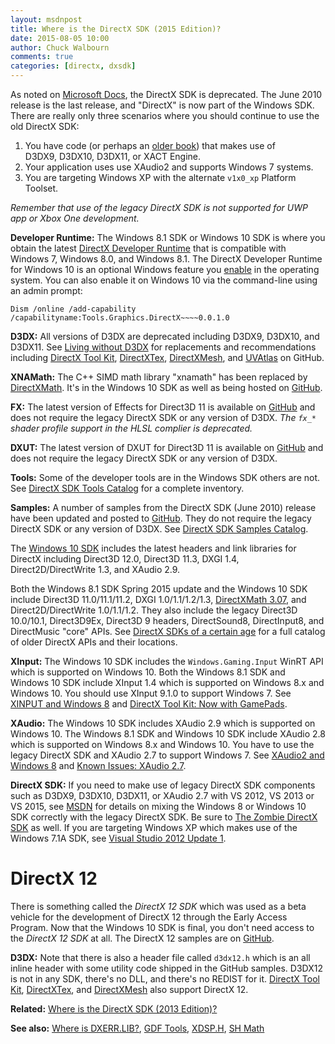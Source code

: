```yaml
---
layout: msdnpost
title: Where is the DirectX SDK (2015 Edition)?
date: 2015-08-05 10:00
author: Chuck Walbourn
comments: true
categories: [directx, dxsdk]
---
```

As noted on <a href="https://docs.microsoft.com/en-us/windows/desktop/directx-sdk--august-2009-">Microsoft Docs</a>, the DirectX SDK is deprecated. The June 2010 release is the last release, and "DirectX" is now part of the Windows SDK. There are really only three scenarios where you should continue to use the old DirectX SDK:
<!--more-->

<ol>
 	<li>You have code (or perhaps an <a href="https://walbourn.github.io/book-recommendations/">older book</a>) that makes use of D3DX9, D3DX10, D3DX11, or XACT Engine.</li>
 	<li>Your application uses use XAudio2 and supports Windows 7 systems.</li>
 	<li>You are targeting Windows XP with the alternate <code>v1x0_xp</code> Platform Toolset.</li>
</ol>

<em>Remember that use of the legacy DirectX SDK is not supported for UWP app or Xbox One development.</em>

<strong>Developer Runtime:</strong> The Windows 8.1 SDK or Windows 10 SDK is where you obtain the latest <a href="https://walbourn.github.io/direct3d-sdk-debug-layer-tricks/">DirectX Developer Runtime</a> that is compatible with Windows 7, Windows 8.0, and Windows 8.1. The DirectX Developer Runtime for Windows 10 is an optional Windows feature you <a href="https://devblogs.microsoft.com/cppblog/visual-studio-2015-and-graphics-tools-for-windows-10/">enable</a> in the operating system. You can also enable it on Windows 10 via the command-line using an admin prompt:

    Dism /online /add-capability /capabilityname:Tools.Graphics.DirectX~~~~0.0.1.0

<strong>D3DX:</strong> All versions of D3DX are deprecated including D3DX9, D3DX10, and D3DX11. See <a href="https://walbourn.github.io/living-without-d3dx/">Living without D3DX</a> for replacements and recommendations including <a href="https://github.com/Microsoft/DirectXTK">DirectX Tool Kit</a>, <a href="https://github.com/Microsoft/DirectXTex">DirectXTex</a>, <a href="https://github.com/Microsoft/DirectXMesh">DirectXMesh</a>, and <a href="https://github.com/Microsoft/UVAtlas">UVAtlas</a> on GitHub.

<strong>XNAMath:</strong> The C++ SIMD math library "xnamath" has been replaced by [DirectXMath](https://walbourn.github.io/introducing-directxmath/). It's in the Windows 10 SDK as well as being hosted on [GitHub](https://github.com/Microsoft/DirectXMath).

<strong>FX:</strong> The latest version of Effects for Direct3D 11 is available on <a href="https://github.com/Microsoft/FX11">GitHub</a> and does not require the legacy DirectX SDK or any version of D3DX. <i>The ``fx_*`` shader profile support in the HLSL complier is deprecated.</i>

<strong>DXUT:</strong> The latest version of DXUT for Direct3D 11 is available on <a href="https://github.com/Microsoft/DXUT">GitHub</a> and does not require the legacy DirectX SDK or any version of D3DX.

<strong>Tools:</strong> Some of the developer tools are in the Windows SDK others are not. See <a href="https://walbourn.github.io/directx-sdk-tools-catalog/">DirectX SDK Tools Catalog</a> for a complete inventory.

<strong>Samples:</strong> A number of samples from the DirectX SDK (June 2010) release have been updated and posted to <a href="https://github.com/walbourn/directx-sdk-samples">GitHub</a>. They do not require the legacy DirectX SDK or any version of D3DX. See <a href="https://walbourn.github.io/directx-sdk-samples-catalog/">DirectX SDK Samples Catalog</a>.

The <a href="https://walbourn.github.io/windows-10-sdk-rtm/">Windows 10 SDK</a> includes the latest headers and link libraries for DirectX including Direct3D 12.0, Direct3D 11.3, DXGI 1.4, Direct2D/DirectWrite 1.3, and XAudio 2.9.

Both the Windows 8.1 SDK Spring 2015 update and the Windows 10 SDK include Direct3D 11.0/11.1/11.2, DXGI 1.0/1.1/1.2/1.3, <a href="https://walbourn.github.io/directxmath-3-07/">DirectXMath 3.07</a>, and Direct2D/DirectWrite 1.0/1.1/1.2. They also include the legacy Direct3D 10.0/10.1, Direct3D9Ex, Direct3D 9 headers, DirectSound8, DirectInput8, and DirectMusic "core" APIs. See <a href="https://walbourn.github.io/directx-sdks-of-a-certain-age/">DirectX SDKs of a certain age</a> for a full catalog of older DirectX APIs and their locations.

<strong>XInput:</strong> The Windows 10 SDK includes the <code>Windows.Gaming.Input</code> WinRT API which is supported on Windows 10. Both the Windows 8.1 SDK and Windows 10 SDK include XInput 1.4 which is supported on Windows 8.x and Windows 10. You should use XInput 9.1.0 to support Windows 7. See <a href="https://walbourn.github.io/xinput-and-windows-8/">XINPUT and Windows 8</a> and <a href="https://walbourn.github.io/directx-tool-kit-now-with-gamepads/">DirectX Tool Kit: Now with GamePads</a>.

<strong>XAudio:</strong> The Windows 10 SDK includes XAudio 2.9 which is supported on Windows 10. The Windows 8.1 SDK and Windows 10 SDK include XAudio 2.8 which is supported on Windows 8.x and Windows 10. You have to use the legacy DirectX SDK and XAudio 2.7 to support Windows 7. See <a href="https://walbourn.github.io/xaudio2-and-windows-8/">XAudio2 and Windows 8</a> and <a href="https://walbourn.github.io/known-issues-xaudio-2-7/">Known Issues: XAudio 2.7</a>.

<strong>DirectX SDK:</strong> If you need to make use of legacy DirectX SDK components such as D3DX9, D3DX10, D3DX11, or XAudio 2.7 with VS 2012, VS 2013 or VS 2015, see <a href="https://docs.microsoft.com/en-us/windows/desktop/directx-sdk--august-2009-">MSDN</a> for details on mixing the Windows 8 or Windows 10 SDK correctly with the legacy DirectX SDK. Be sure to <a href="https://walbourn.github.io/the-zombie-directx-sdk/">The Zombie DirectX SDK</a> as well. If you are targeting Windows XP which makes use of the Windows 7.1A SDK, see <a href="https://walbourn.github.io/visual-studio-2012-update-1/">Visual Studio 2012 Update 1</a>.

<h1>DirectX 12</h1>

There is something called the <em>DirectX 12 SDK</em> which was used as a beta vehicle for the development of DirectX 12 through the Early Access Program. Now that the Windows 10 SDK is final, you don't need access to the <em>DirectX 12 SDK</em> at all. The DirectX 12 samples are on <a href="https://github.com/Microsoft/DirectX-Graphics-Samples">GitHub</a>.

<strong>D3DX:</strong> Note that there is also a header file called <code>d3dx12.h</code> which is an all inline header with some utility code shipped in the GitHub samples. D3DX12 is not in any SDK, there's no DLL, and there's no REDIST for it. <a href="https://github.com/Microsoft/DirectXTK12">DirectX Tool Kit</a>, <a href="https://github.com/Microsoft/DirectXTex">DirectXTex</a>, and <a href="https://github.com/Microsoft/DirectXMesh">DirectXMesh</a> also support DirectX 12.

<strong>Related:</strong> <a href="https://walbourn.github.io/where-is-the-directx-sdk-2013-edition/">Where is the DirectX SDK (2013 Edition)?</a>

<strong>See also:</strong> <a href="https://walbourn.github.io/wheres-dxerr-lib/">Where is DXERR.LIB?</a>, <a href="https://walbourn.github.io/windows-8-release-preview-and-gdfs/">GDF Tools</a>, <a href="https://walbourn.github.io/xdsp-h-digital-signal-processing-helper-functions/">XDSP.H</a>, <a href="https://walbourn.github.io/spherical-harmonics-math/">SH Math</a>

